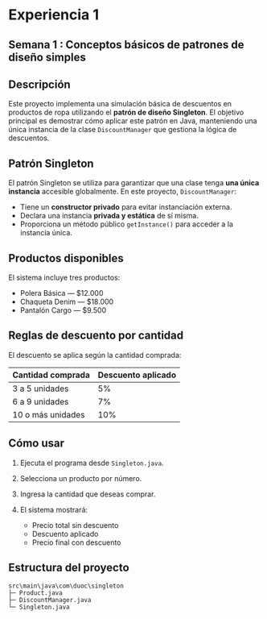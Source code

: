 # Experiencia 1
## Semana 1 : Conceptos básicos de patrones de diseño simples

## Descripción

Este proyecto implementa una simulación básica de descuentos en productos de ropa utilizando el **patrón de diseño Singleton**. El objetivo principal es demostrar cómo aplicar este patrón en Java, manteniendo una única instancia de la clase `DiscountManager` que gestiona la lógica de descuentos.

## Patrón Singleton

El patrón Singleton se utiliza para garantizar que una clase tenga **una única instancia** accesible globalmente. En este proyecto, `DiscountManager`:

- Tiene un **constructor privado** para evitar instanciación externa.
- Declara una instancia **privada y estática** de sí misma.
- Proporciona un método público `getInstance()` para acceder a la instancia única.

## Productos disponibles

El sistema incluye tres productos:

- Polera Básica — $12.000
- Chaqueta Denim — $18.000
- Pantalón Cargo — $9.500

## Reglas de descuento por cantidad

El descuento se aplica según la cantidad comprada:

| Cantidad comprada | Descuento aplicado |
|-------------------|--------------------|
| 3 a 5 unidades     | 5%                 |
| 6 a 9 unidades     | 7%                 |
| 10 o más unidades  | 10%                |

## Cómo usar

1. Ejecuta el programa desde `Singleton.java`.
2. Selecciona un producto por número.
3. Ingresa la cantidad que deseas comprar.
4. El sistema mostrará:

   - Precio total sin descuento
   - Descuento aplicado
   - Precio final con descuento

## Estructura del proyecto
```
src\main\java\com\duoc\singleton
├─ Product.java 
├─ DiscountManager.java 
└─ Singleton.java
```